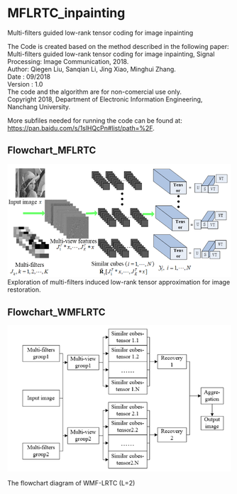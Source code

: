 # MFLRTC_inpainting
Multi-filters guided low-rank tensor coding  for image inpainting

The Code is created based on the method described in the following paper:  
Multi-filters guided low-rank tensor coding for image inpainting, Signal Processing: Image Communication, 2018.  
Author: Qiegen Liu, Sanqian Li, Jing Xiao, Minghui Zhang.  
Date : 09/2018  
Version : 1.0  
The code and the algorithm are for non-comercial use only.  
Copyright 2018, Department of Electronic Information Engineering, Nanchang University.  
   
    
 More subfiles needed for running the code can be found at: https://pan.baidu.com/s/1slHQcPn#list/path=%2F.    

## Flowchart_MFLRTC
![repeat-MDAEP](https://github.com/yqx7150/MFLRTC_inpainting/blob/master/Flowchart_MFLRTC.png)
Exploration of multi-filters induced low-rank tensor approximation for image restoration.  

## Flowchart_WMFLRTC
![repeat-MDAEP](https://github.com/yqx7150/MFLRTC_inpainting/blob/master/Flowchart_WMFLRTC.png)  
  
The flowchart diagram of WMF-LRTC (L=2)
